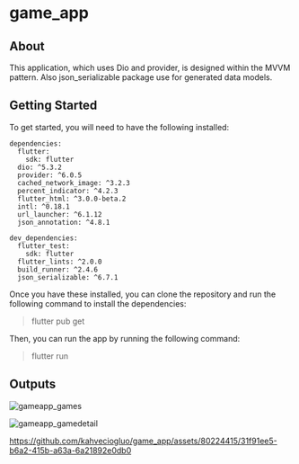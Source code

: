 # game_app

## About
This application, which uses Dio and provider, is designed within the MVVM pattern. Also json_serializable package use for generated data models.

## Getting Started
To get started, you will need to have the following installed:

```
dependencies:
  flutter:
    sdk: flutter
  dio: ^5.3.2
  provider: ^6.0.5
  cached_network_image: ^3.2.3
  percent_indicator: ^4.2.3
  flutter_html: ^3.0.0-beta.2
  intl: ^0.18.1
  url_launcher: ^6.1.12
  json_annotation: ^4.8.1
```
```
dev_dependencies:
  flutter_test:
    sdk: flutter
  flutter_lints: ^2.0.0
  build_runner: ^2.4.6
  json_serializable: ^6.7.1
```

Once you have these installed, you can clone the repository and run the following command to install the dependencies:

> flutter pub get

Then, you can run the app by running the following command:

> flutter run

## Outputs

![gameapp_games](https://github.com/kahveciogluo/game_app/assets/80224415/9bb2ea8b-fc14-4489-859f-9e01ab916861)

![gameapp_gamedetail](https://github.com/kahveciogluo/game_app/assets/80224415/50070d83-7e78-4bd4-8bf8-8af97c6056a5)


https://github.com/kahveciogluo/game_app/assets/80224415/31f91ee5-b6a2-415b-a63a-6a21892e0db0



